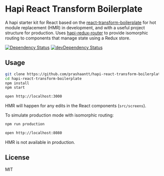 # Hapi React Transform Boilerplate

A hapi starter kit for React based on the [react-transform-boilerplate](https://github.com/gaearon/react-transform-boilerplate) for hot module replacement (HMR) in development, and with a useful project structure for production. Uses [hapi-redux-router](https://github.com/prashaantt/hapi-redux-router) to provide isomorphic routing to components that manage state using a Redux store.

[![Dependency Status](https://david-dm.org/prashaantt/hapi-react-transform-boilerplate.svg)](https://david-dm.org/prashaantt/hapi-react-transform-boilerplate)
[![devDependency Status](https://david-dm.org/prashaantt/hapi-react-transform-boilerplate/dev-status.svg?theme=shields.io)](https://david-dm.org/prashaantt/hapi-react-transform-boilerplate#info=devDependencies)


## Usage

```bash
git clone https://github.com/prashaantt/hapi-react-transform-boilerplate.git
cd hapi-react-transform-boilerplate
npm install
npm start

open http://localhost:3000
```

HMR will happen for any edits in the React components (```src/screens```).

To simulate production mode with isomorphic routing:

```bash
npm run production

open http://localhost:8080
```

HMR is not available in production. 


## License

MIT
